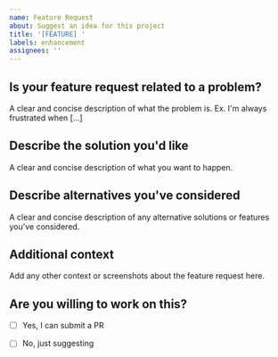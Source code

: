 ```yaml
---
name: Feature Request
about: Suggest an idea for this project
title: '[FEATURE] '
labels: enhancement
assignees: ''
---
```


## Is your feature request related to a problem?

A clear and concise description of what the problem is. Ex. I'm always frustrated when [...]

## Describe the solution you'd like

A clear and concise description of what you want to happen.

## Describe alternatives you've considered

A clear and concise description of any alternative solutions or features you've considered.

## Additional context

Add any other context or screenshots about the feature request here.

## Are you willing to work on this?

- [ ] Yes, I can submit a PR
- [ ] No, just suggesting

